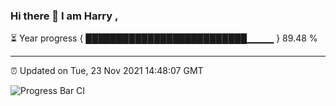 ### Hi there 👋 I am Harry , 

⏳ Year progress { ██████████████████████████▁▁▁▁ } 89.48 %

---

⏰ Updated on Tue, 23 Nov 2021 14:48:07 GMT

![Progress Bar CI](https://github.com/duykhang68/duykhang68/workflows/Progress%20Bar%20CI/badge.svg)
